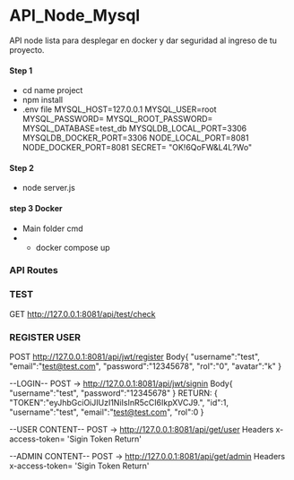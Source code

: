 # API_Node_Mysql

API node lista para desplegar en docker y dar seguridad al ingreso de tu proyecto.

#### Step 1 ####

- cd name project
- npm install
- .env file
  MYSQL_HOST=127.0.0.1
  MYSQL_USER=root
  MYSQL_PASSWORD=
  MYSQL_ROOT_PASSWORD=
  MYSQL_DATABASE=test_db
  MYSQLDB_LOCAL_PORT=3306
  MYSQLDB_DOCKER_PORT=3306
  NODE_LOCAL_PORT=8081
  NODE_DOCKER_PORT=8081
  SECRET= "OK!6QoFW&L4L?Wo"

#### Step 2

- node server.js

#### step 3 Docker

- Main folder cmd
- - docker compose up

### API Routes

### TEST ###
GET http://127.0.0.1:8081/api/test/check

### REGISTER USER ###
POST http://127.0.0.1:8081/api/jwt/register
Body{
    "username":"test",
    "email":"test@test.com",
    "password":"12345678",
    "rol":"0",
    "avatar":"k"
  }

--LOGIN--
POST -> http://127.0.0.1:8081/api/jwt/signin
  Body{
    "username":"test",
    "password":"12345678"
  }
RETURN:
  {
    "TOKEN":"eyJhbGciOiJIUzI1NiIsInR5cCI6IkpXVCJ9.",
    "id":1,
    "username":"test",
    "email":"test@test.com",
    "rol":0
  }

--USER CONTENT--
POST -> http://127.0.0.1:8081/api/get/user
  Headers
  x-access-token= 'Sigin Token Return'

--ADMIN CONTENT--
POST -> http://127.0.0.1:8081/api/get/admin
  Headers
  x-access-token= 'Sigin Token Return'
